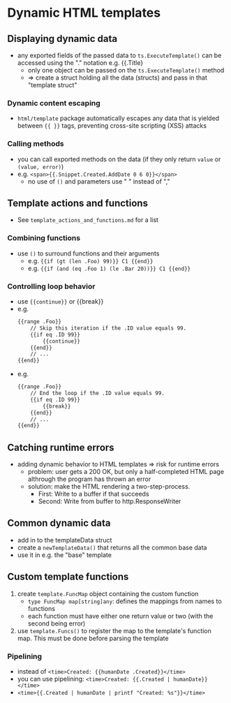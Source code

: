 # Dynamic HTML templates

## Displaying dynamic data
- any exported fields of the passed data to `ts.ExecuteTemplate()` can be
accessed using the "." notation e.g. {{.Title}
    - only one object can be passed on the `ts.ExecuteTemplate()` method
    - => create a struct holding all the data (structs) and pass in that
    "template struct"

### Dynamic content escaping
- `html/template` package automatically escapes any data that is yielded
between `{{ }}` tags, preventing cross-site scripting (XSS) attacks

### Calling methods
- you can call exported methods on the data (if they only return `value` or
`(value, error)`)
- e.g. `<span>{{.Snippet.Created.AddDate 0 6 0}}</span>`
    - no use of `()` and parameters use " " instead of ","

## Template actions and functions
- See `template_actions_and_functions.md` for a list

### Combining functions
- use `()` to surround functions and their arguments
    - e.g. `{{if (gt (len .Foo) 99)}} C1 {{end}}`
    - e.g. `{{if (and (eq .Foo 1) (le .Bar 20))}} C1 {{end}}`

### Controlling loop behavior
- use `{{continue}}` or {{break}}
- e.g.
    ```html
    {{range .Foo}}
        // Skip this iteration if the .ID value equals 99.
        {{if eq .ID 99}}
            {{continue}}
        {{end}}
        // ...
    {{end}}
    ```
- e.g.
    ```html
    {{range .Foo}}
        // End the loop if the .ID value equals 99.
        {{if eq .ID 99}}
            {{break}}
        {{end}}
        // ...
    {{end}}
    ```

## Catching runtime errors
- adding dynamic behavior to HTML templates => risk for runtime errors
    - problem: user gets a 200 OK, but only a half-completed HTML page
    althrough the program has thrown an error
    - solution: make the HTML rendering a two-step-process.
        + First: Write to a buffer if that succeeds
        + Second: Write from buffer to http.ResponseWriter

## Common dynamic data
- add in to the templateData struct
- create a `newTemplateData()` that returns all the common base data
- use it in e.g. the "base" template

## Custom template functions
1. create `template.FuncMap` object containing the custom function
    - `type FuncMap map[string]any`: defines the mappings from names to
    functions
    - each function must have either one return value or two (with the second
    being error)
2. use `template.Funcs()` to register the map to the template's function map.
   This must be done  before parsing the template

### Pipelining
- instead of `<time>Created: {{humanDate .Created}}</time>`
- you can use pipelining: `<time>Created: {{.Created | humanDate}}</time>`
- `<time>{{.Created | humanDate | printf "Created: %s"}}</time>`
